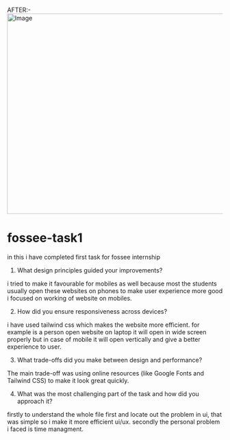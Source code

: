 AFTER:-
<img width="945" height="467" alt="Image" src="https://github.com/user-attachments/assets/22a736a3-7213-44ab-ae4e-d92b66b30c36" />

# fossee-task1
in this i have completed first task for fossee internship

1. What design principles guided your improvements?

i tried to make it favourable for mobiles as well because most the students usually open these websites on phones to make user experience more good i focused on working of website on mobiles.

2. How did you ensure responsiveness across devices?

i have used tailwind css which makes the website more efficient. for example is a person open website on laptop it will open in wide screen properly but in case of mobile it will open vertically and give a better experience to user.

3. What trade-offs did you make between design and performance?

The main trade-off was using online resources (like Google Fonts and Tailwind CSS) to make it look great quickly.

4. What was the most challenging part of the task and how did you approach it?

firstly to understand the whole file first and locate out the problem in ui, that was simple so i make it more efficient ui/ux. secondly the personal problem i faced is time managment.
